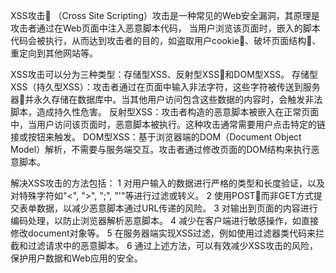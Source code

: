 XSS攻击
（Cross Site Scripting）攻击是一种常见的Web安全漏洞，其原理是攻击者通过在Web页面中注入恶意脚本代码，
当用户浏览该页面时，嵌入的脚本代码会被执行，从而达到攻击者的目的，如盗取用户cookie、破坏页面结构、重定向到其他网站等。

XSS攻击可以分为三种类型：存储型XSS、反射型XSS和DOM型XSS。
存储型XSS（持久型XSS）：攻击者通过在页面中输入非法字符，这些字符被传送到服务器并永久存储在数据库中。当其他用户访问包含这些数据的内容时，会触发非法脚本，造成持久性危害。
反射型XSS：攻击者构造的恶意脚本被嵌入在正常页面中，当用户访问该页面时，恶意脚本被执行。这种攻击通常需要用户点击特定的链接或按钮来触发。
DOM型XSS：基于浏览器端的DOM（Document Object Model）解析，不需要与服务端交互。攻击者通过修改页面的DOM结构来执行恶意脚本。

解决XSS攻击的方法包括：
1 对用户输入的数据进行严格的类型和长度验证，以及对特殊字符如"<", ">", ";", "'"等进行过滤或转义。
2 使用POST而非GET方式提交表单数据，以减少恶意脚本通过URL传递的风险。
3 对输出到页面的内容进行编码处理，以防止浏览器解析恶意脚本。
4 减少在客户端进行敏感操作，如直接修改document对象等。
5 在服务器端实现XSS过滤，例如使用过滤器类代码来拦截和过滤请求中的恶意脚本。
6 通过上述方法，可以有效减少XSS攻击的风险，保护用户数据和Web应用的安全。